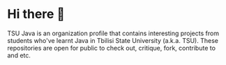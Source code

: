 # Hi there 👋

TSU Java is an organization profile that contains interesting projects from students who've learnt Java in Tbilisi State University (a.k.a. TSU). These repositories are open for public to check out, critique, fork, contribute to and etc.
